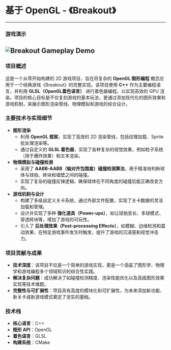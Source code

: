 # 基于 OpenGL - 《Breakout》

---
### 游戏演示
![Breakout Gameplay Demo](https://github.com/Pacino7a/Breakout/blob/main/assets/demo2%20(2).gif?raw=true)
---
### 项目概述

这是一个从零开始构建的 2D 游戏项目，旨在将复杂的 **OpenGL 图形编程** 概念应用于一个经典游戏《Breakout》的完整实现。该项目使用 **C++** 作为主要编程语言，并利用 **GLSL（OpenGL着色语言）** 进行着色器编程，以实现高效的 GPU 渲染。项目的核心目标是不仅复刻游戏的基本玩法，更通过添加现代化的图形效果和游戏机制，来展示图形渲染管线、物理模拟和游戏的综合设计。

### 主要技术与实现细节

* **图形渲染**
    * 利用 **OpenGL 框架**，实现了高效的 2D 渲染管线，包括纹理加载、Sprite 批处理渲染等。
    * 通过自定义的 **GLSL 着色器**，实现了各种复杂的视觉效果，例如粒子系统（用于爆炸效果）和文本渲染。
* **物理模拟与碰撞检测**
    * 采用了 **AABB-AABB（轴对齐包围盒）碰撞检测算法**，用于精准地判断球体与球拍、砖块和墙壁之间的碰撞。
    * 实现了复杂的碰撞反弹逻辑，确保球体在不同角度的碰撞后能正确改变方向。
* **游戏机制与设计**
    * 构建了多级自定义关卡系统，通过外部文件配置，实现了关卡数据的灵活加载和管理。
    * 设计并实现了多种 **强化道具（Power-ups）**，如让球拍变长、多球模式、穿透砖块等，增加了游戏的可玩性。
    * 引入了 **后处理效果（Post-processing Effects）**，如模糊、边缘检测和震动效果，在特定游戏事件发生时触发，提升了游戏的沉浸感和视觉冲击力。

### 项目贡献与成果

* **技术深度**：该项目不仅是一个简单的游戏实现，更是一个涵盖了图形学、物理学和游戏编程多个领域知识的综合性实践。
* **解决复杂问题**：成功解决了如碰撞检测精度、渲染性能优化以及高级图形效果实现等技术难题。
* **完整性与可扩展性**：项目具有高度的模块化和可扩展性，为未来添加新功能、新关卡或新游戏模式奠定了坚实的基础。

### 技术栈

* **核心语言**：C++
* **图形 API**：OpenGL
* **着色语言**：GLSL
* **构建系统**：CMake
